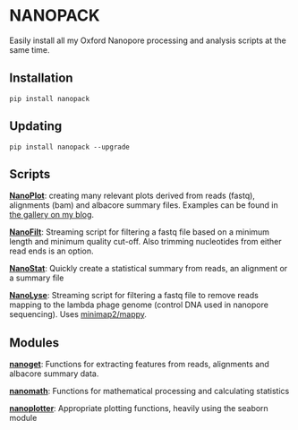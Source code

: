 # NANOPACK
Easily install all my Oxford Nanopore processing and analysis scripts at the same time.

## Installation
`pip install nanopack`
## Updating
`pip install nanopack --upgrade`



## Scripts

**[NanoPlot][1]**: creating many relevant plots derived from reads (fastq), alignments (bam) and albacore summary files. Examples can be found in [the gallery on my blog][2].

**[NanoFilt][3]**: Streaming script for filtering a fastq file based on a minimum length and minimum quality cut-off. Also trimming nucleotides from either read ends is an option.

**[NanoStat][4]**: Quickly create a statistical summary from reads, an alignment or a summary file

**[NanoLyse][5]**: Streaming script for filtering a fastq file to remove reads mapping to the lambda phage genome (control DNA used in nanopore sequencing). Uses [minimap2/mappy][9].


## Modules
**[nanoget][6]**: Functions for extracting features from reads, alignments and albacore summary data.  

**[nanomath][7]**: Functions for mathematical processing and calculating statistics  

**[nanoplotter][8]**: Appropriate plotting functions, heavily using the seaborn module



  [1]: https://github.com/wdecoster/NanoPlot
  [2]: https://gigabaseorgigabyte.wordpress.com/2017/06/01/example-gallery-of-nanoplot/
  [3]: https://github.com/wdecoster/nanofilt
  [4]: https://github.com/wdecoster/nanostat
  [5]: https://github.com/wdecoster/nanolyse
  [6]: https://github.com/wdecoster/nanoget
  [7]: https://github.com/wdecoster/nanomath
  [8]: https://github.com/wdecoster/nanoplotter
  [9]: https://github.com/lh3/minimap2
